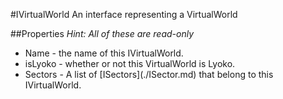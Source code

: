 #IVirtualWorld
An interface representing a VirtualWorld

##Properties
*Hint: All of these are read-only*
  <ul>
  <li> Name - the name of this IVirtualWorld.</li>
  <li> isLyoko - whether or not this VirtualWorld is Lyoko.</li>
  <li> Sectors - A list of [ISectors](./ISector.md) that belong to this IVirtualWorld.</li>
  <ul>

